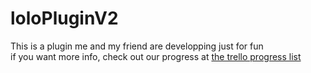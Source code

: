 # loloPluginV2
This is a plugin me and my friend are developping just for fun<br/>
if you want more info, check out our progress at [the trello progress list](https://trello.com/b/WU4QbRXt/lolopluginv2)
